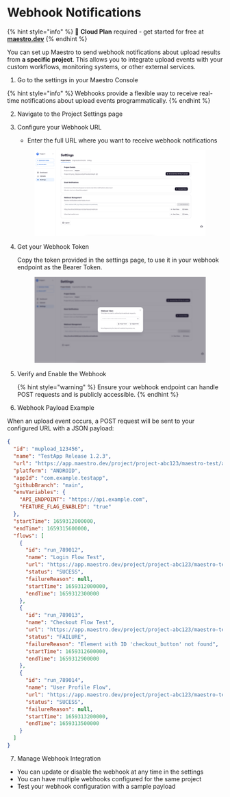 # Webhook Notifications

{% hint style="info" %}
🚀 **Cloud Plan** required - get started for free at [**maestro.dev**](https://www.maestro.dev/)
{% endhint %}


You can set up Maestro to send webhook notifications about upload results from **a specific project**. This allows you to integrate upload events with your custom workflows, monitoring systems, or other external services.

1. Go to the settings in your Maestro Console 

{% hint style="info" %}
Webhooks provide a flexible way to receive real-time notifications about upload events programmatically.
{% endhint %}

2.  Navigate to the Project Settings page

3.  Configure your Webhook URL

    - Enter the full URL where you want to receive webhook notifications
    <figure><img src="../../.gitbook/assets/webhook-management-settings.png" alt="Webhook Settings"></figcaption></figure>

4.  Get your Webhook Token

    Copy the token provided in the settings page, to use it in your webhook endpoint as the Bearer Token.

    <figure><img src="../../.gitbook/assets/webhook-management-token.png" alt="Webhook URL Configuration"></figcaption></figure>

5.  Verify and Enable the Webhook

    {% hint style="warning" %}
    Ensure your webhook endpoint can handle POST requests and is publicly accessible.
    {% endhint %}

6.  Webhook Payload Example

When an upload event occurs, a POST request will be sent to your configured URL with a JSON payload:

```json
{
  "id": "mupload_123456",
  "name": "TestApp Release 1.2.3",
  "url": "https://app.maestro.dev/project/project-abc123/maestro-test/app/com.example.testapp/upload/upload-123456",
  "platform": "ANDROID",
  "appId": "com.example.testapp",
  "githubBranch": "main",
  "envVariables": {
    "API_ENDPOINT": "https://api.example.com",
    "FEATURE_FLAG_ENABLED": "true"
  },
  "startTime": 1659312000000,
  "endTime": 1659315600000,
  "flows": [
    {
      "id": "run_789012",
      "name": "Login Flow Test",
      "url": "https://app.maestro.dev/project/project-abc123/maestro-test/flow/run-789012",
      "status": "SUCESS",
      "failureReason": null,
      "startTime": 1659312000000,
      "endTime": 1659312300000
    },
    {
      "id": "run_789013",
      "name": "Checkout Flow Test",
      "url": "https://app.maestro.dev/project/project-abc123/maestro-test/flow/run-789013",
      "status": "FAILURE",
      "failureReason": "Element with ID 'checkout_button' not found",
      "startTime": 1659312600000,
      "endTime": 1659312900000
    },
    {
      "id": "run_789014",
      "name": "User Profile Flow",
      "url": "https://app.maestro.dev/project/project-abc123/maestro-test/flow/run-789014",
      "status": "SUCESS",
      "failureReason": null,
      "startTime": 1659313200000,
      "endTime": 1659313500000
    }
  ]
}
```

7.  Manage Webhook Integration

- You can update or disable the webhook at any time in the settings
- You can have multiple webhooks configured for the same project
- Test your webhook configuration with a sample payload

